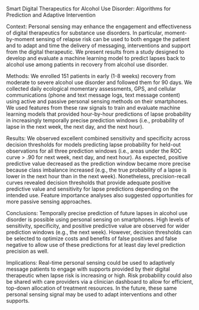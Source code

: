 Smart Digital Therapeutics for Alcohol Use Disorder: Algorithms for Prediction and Adaptive Intervention


Context: Personal sensing may enhance the engagement and effectiveness of digital therapeutics for substance use disorders.  In particular, moment-by-moment sensing of relapse risk can be used to both engage the patient and to adapt and time the delivery of messaging, interventions and support from the digital therapeutic.  We present results from a study designed to develop and evaluate a machine learning model to predict lapses back to alcohol use among patients in recovery from alcohol use disorder.

Methods: We enrolled 151 patients in early (1-8 weeks) recovery from moderate to severe alcohol use disorder and followed them for 90 days.  We collected daily ecological momentary assessments, GPS, and cellular communications (phone and text message logs, text message content) using active and passive personal sensing methods on their smartphones.  We used features from these raw signals to train and evaluate machine learning models that provided hour-by-hour predictions of lapse probability in increasingly temporally precise prediction windows (i.e., probability of lapse in the next week, the next day, and the next hour).  

Results: We observed excellent combined sensitivity and specificity across decision thresholds for models predicting lapse probability for held-out observations for all three prediction windows (i.e., areas under the ROC curve > .90 for next week, next day, and next hour).  As expected, positive predictive value decreased as the prediction window became more precise because class imbalance increased (e.g., the true probability of a lapse is lower in the next hour than in the next week).  Nonetheless, precision-recall curves revealed decision thresholds that provide adequate positive predictive value and sensitivity for lapse predictions depending on the intended use.  Feature importance analyses also suggested opportunities for more passive sensing approaches.  

Conclusions:  Temporally precise prediction of future lapses in alcohol use disorder is possible using personal sensing on smartphones.  High levels of sensitivity, specificity, and positive predictive value are observed for wider prediction windows (e.g., the next week).  However, decision thresholds can be selected to optimize costs and benefits of false positives and false negative to allow use of these predictions for at least day level prediction precision as well.  

Implications:  Real-time personal sensing could be used to adaptively message patients to engage with supports provided by their digital therapeutic when lapse risk is increasing or high.  Risk probability could also be shared with care providers via a clinician dashboard to allow for efficient, top-down allocation of treatment resources.  In the future, these same personal sensing signal may be used to adapt interventions and other supports.
